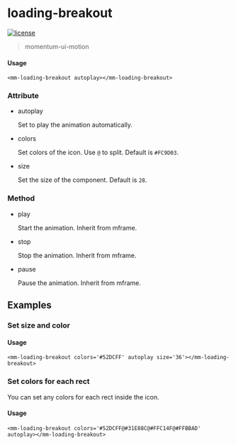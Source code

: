 <!-- 
---
date: 2020/5/27 11:00:00
---
-->
# loading-breakout

[![license](https://img.shields.io/github/license/momentum-design/momentum-ui.svg?color=blueviolet)](https://github.com/momentum-design/momentum-ui/blob/master/charts/LICENSE)

> momentum-ui-motion

#### Usage

<!--#html1#-->
```
<mm-loading-breakout autoplay></mm-loading-breakout>
```

### Attribute

+ autoplay

	Set to play the animation automatically.

+ colors

	Set colors of the icon. Use ```@``` to split. Default is ```#FC9D03```.

+ size

	Set the size of the component. Default is ```28```.

### Method

+ play

	Start the animation. Inherit from mframe.

+ stop

	Stop the animation. Inherit from mframe.

+ pause

	Pause the animation. Inherit from mframe.

## Examples

### Set size and color

#### Usage

<!--#html2#-->
```
<mm-loading-breakout colors='#52DCFF' autoplay size='36'></mm-loading-breakout>
```

### Set colors for each rect

You can set any colors for each rect inside the icon.

#### Usage

<!--#html3#-->
```
<mm-loading-breakout colors='#52DCFF@#31E88C@#FFC14F@#FFBBAD' autoplay></mm-loading-breakout>
```
